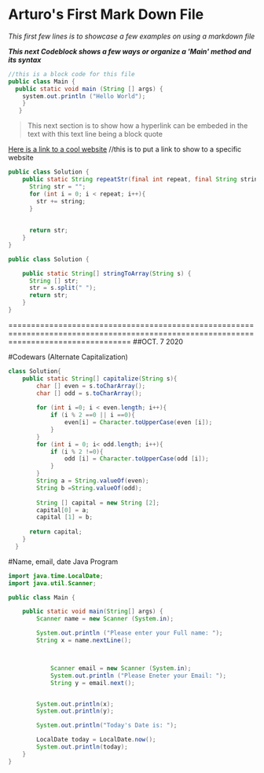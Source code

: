 # Arturo's First Mark Down File 


 
*This first few lines is to showcase a few examples on using a markdown file* <br>


___This next Codeblock shows a few ways or organize a 'Main' method and its syntax___


```java
//this is a block code for this file
public class Main {
  public static void main (String [] args) {
    system.out.println ("Hello World");
    }
   }
```

>This next section is to show how a hyperlink can be embeded in the text with this text line being a block quote

[Here is a link to a cool website](google.com) 
//this is to put a link to show to a specific website
```java
public class Solution {
    public static String repeatStr(final int repeat, final String string) {
      String str = ""; 
      for (int i = 0; i < repeat; i++){
        str += string;
      } 
      
      
      return str; 
    }
}
```
```java
public class Solution {

    public static String[] stringToArray(String s) {
      String [] str; 
      str = s.split(" ");       
      return str; 
    }
}
```
=======================================================================================================================================
##OCT. 7 2020


#Codewars (Alternate Capitalization)
```java
class Solution{
    public static String[] capitalize(String s){
        char [] even = s.toCharArray();
        char [] odd = s.toCharArray();
        
        for (int i =0; i < even.length; i++){
            if (i % 2 ==0 || i ==0){
                even[i] = Character.toUpperCase(even [i]);
            }
        }
        for (int i = 0; i< odd.length; i++){
            if (i % 2 !=0){
                odd [i] = Character.toUpperCase(odd [i]);
            }
        }
        String a = String.valueOf(even);
        String b =String.valueOf(odd);
        
        String [] capital = new String [2];
        capital[0] = a;
        capital [1] = b;
      
      return capital;
    }
  }
  ```

#Name, email, date Java Program

```java
import java.time.LocalDate;
import java.util.Scanner;

public class Main {

    public static void main(String[] args) {
        Scanner name = new Scanner (System.in);

        System.out.println ("Please enter your Full name: ");
        String x = name.nextLine();



            Scanner email = new Scanner (System.in);
            System.out.println ("Please Eneter your Email: ");
            String y = email.next();


        System.out.println(x);
        System.out.println(y);

        System.out.println("Today's Date is: ");

        LocalDate today = LocalDate.now();
        System.out.println(today);
    }
}
```
